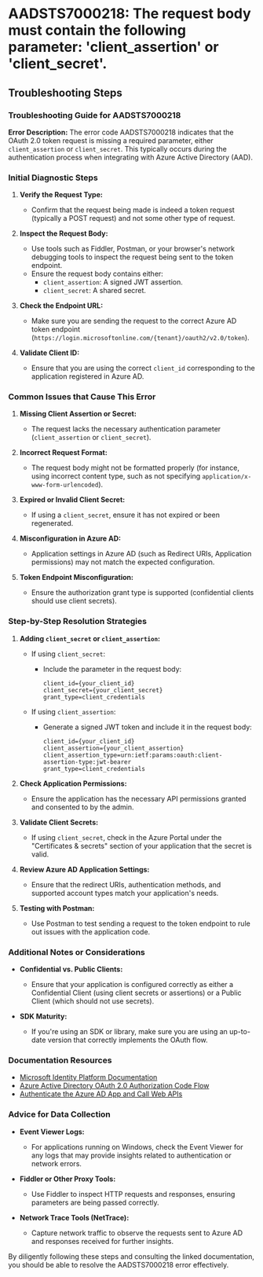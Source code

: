 # AADSTS7000218: The request body must contain the following parameter: 'client_assertion' or 'client_secret'.


## Troubleshooting Steps
### Troubleshooting Guide for AADSTS7000218

**Error Description:** The error code AADSTS7000218 indicates that the OAuth 2.0 token request is missing a required parameter, either `client_assertion` or `client_secret`. This typically occurs during the authentication process when integrating with Azure Active Directory (AAD).

### Initial Diagnostic Steps

1. **Verify the Request Type:**
   - Confirm that the request being made is indeed a token request (typically a POST request) and not some other type of request.

2. **Inspect the Request Body:**
   - Use tools such as Fiddler, Postman, or your browser's network debugging tools to inspect the request being sent to the token endpoint.
   - Ensure the request body contains either:
     - `client_assertion`: A signed JWT assertion.
     - `client_secret`: A shared secret.

3. **Check the Endpoint URL:**
   - Make sure you are sending the request to the correct Azure AD token endpoint (`https://login.microsoftonline.com/{tenant}/oauth2/v2.0/token`).

4. **Validate Client ID:**
   - Ensure that you are using the correct `client_id` corresponding to the application registered in Azure AD.

### Common Issues that Cause This Error

1. **Missing Client Assertion or Secret:**
   - The request lacks the necessary authentication parameter (`client_assertion` or `client_secret`).

2. **Incorrect Request Format:**
   - The request body might not be formatted properly (for instance, using incorrect content type, such as not specifying `application/x-www-form-urlencoded`).

3. **Expired or Invalid Client Secret:**
   - If using a `client_secret`, ensure it has not expired or been regenerated.

4. **Misconfiguration in Azure AD:**
   - Application settings in Azure AD (such as Redirect URIs, Application permissions) may not match the expected configuration.

5. **Token Endpoint Misconfiguration:**
   - Ensure the authorization grant type is supported (confidential clients should use client secrets).

### Step-by-Step Resolution Strategies

1. **Adding `client_secret` or `client_assertion`:**
   - If using `client_secret`:
     - Include the parameter in the request body:
       ```plaintext
       client_id={your_client_id}
       client_secret={your_client_secret}
       grant_type=client_credentials
       ```

   - If using `client_assertion`:
     - Generate a signed JWT token and include it in the request body:
       ```plaintext
       client_id={your_client_id}
       client_assertion={your_client_assertion}
       client_assertion_type=urn:ietf:params:oauth:client-assertion-type:jwt-bearer
       grant_type=client_credentials
       ```

2. **Check Application Permissions:**
   - Ensure the application has the necessary API permissions granted and consented to by the admin.

3. **Validate Client Secrets:**
   - If using `client_secret`, check in the Azure Portal under the "Certificates & secrets" section of your application that the secret is valid.

4. **Review Azure AD Application Settings:**
   - Ensure that the redirect URIs, authentication methods, and supported account types match your application's needs.

5. **Testing with Postman:**
   - Use Postman to test sending a request to the token endpoint to rule out issues with the application code.

### Additional Notes or Considerations

- **Confidential vs. Public Clients:**
  - Ensure that your application is configured correctly as either a Confidential Client (using client secrets or assertions) or a Public Client (which should not use secrets).
  
- **SDK Maturity:**
  - If you're using an SDK or library, make sure you are using an up-to-date version that correctly implements the OAuth flow.

### Documentation Resources

- [Microsoft Identity Platform Documentation](https://docs.microsoft.com/en-us/azure/active-directory/develop/)
- [Azure Active Directory OAuth 2.0 Authorization Code Flow](https://docs.microsoft.com/en-us/azure/active-directory/develop/v2-oauth2-auth-code-flow)
- [Authenticate the Azure AD App and Call Web APIs](https://docs.microsoft.com/en-us/azure/active-directory/develop/scenario-daemon-authentication-overview)

### Advice for Data Collection

- **Event Viewer Logs:**
  - For applications running on Windows, check the Event Viewer for any logs that may provide insights related to authentication or network errors.

- **Fiddler or Other Proxy Tools:**
  - Use Fiddler to inspect HTTP requests and responses, ensuring parameters are being passed correctly.

- **Network Trace Tools (NetTrace):**
  - Capture network traffic to observe the requests sent to Azure AD and responses received for further insights.

By diligently following these steps and consulting the linked documentation, you should be able to resolve the AADSTS7000218 error effectively.